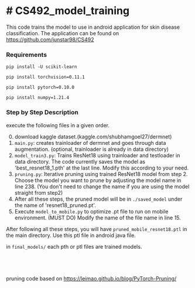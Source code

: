 # # CS492_model_training

This code trains the model to use in android application for skin disease classification.
The application can be found on
https://github.com/junstar98/CS492

### Requirements

```pip install -U scikit-learn```

```pip install torchvision=0.11.1```

```pip install pytorch=0.10.0```

```pip install numpy=1.21.4```



### Step by Step Description 
execute the following files in a given order.

0. download kaggle dataset.(kaggle.com/shubhamgoel27/dermnet)
1. ```main.py```: creates trainloader of dermnet and goes through data augmentation. (optional, trainloader is already in data directory)
2. ```model_train3.py```: Trains ResNet18 using trainloader and testloader in data directory. The code currently saves the model as 'best_resnet18_1.pth' at the last line. Modify this according to your need.
3. ```pruning.py```: Iterative pruning using trained ResNet18 model from step 2. Choose the model you want to prune by adjusting the model name in line 238. (You don't need to change the name if you are using the model straight from step2)
4. After all these steps, the pruned model will be in ```./saved_model``` under the name of 'resnet18_pruned.pt'. 
5. Execute ```model_to_mobile.py``` to optimize .pt file to run on mobile environment. (MUST DO) Modify the name of the file name in line 15. 

After following all these steps, you will have ```pruned_mobile_resnet18.ptl``` in the main directory. Use this ptl file in android java file.


in ```final_models/```
each pth or ptl files are trained models.
```




```


pruning code based on
https://leimao.github.io/blog/PyTorch-Pruning/


